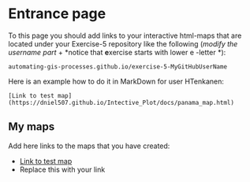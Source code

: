 # Entrance page

To this page you should add links to your interactive html-maps that are located under your Exercise-5 repository like the following (*modify the username part* + *notice that **e**xercise starts with lower e -letter *):

 `automating-gis-processes.github.io/exercise-5-MyGitHubUserName`

Here is an example how to do it in MarkDown for user HTenkanen:

```
[Link to test map](https://dniel507.github.io/Intective_Plot/docs/panama_map.html)
```

## My maps

Add here links to the maps that you have created:

 - [Link to test map](https://dniel507.github.io/Intective_Plot/panama_map.html)
 - Replace this with your link
